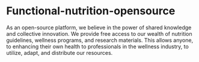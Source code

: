 # Functional-nutrition-opensource
As an open-source platform, we believe in the power of shared knowledge and collective innovation. We provide free access to our wealth of nutrition guidelines, wellness programs, and research materials. This allows anyone, to enhancing their own health to professionals in the wellness industry, to utilize, adapt, and distribute our resources.
